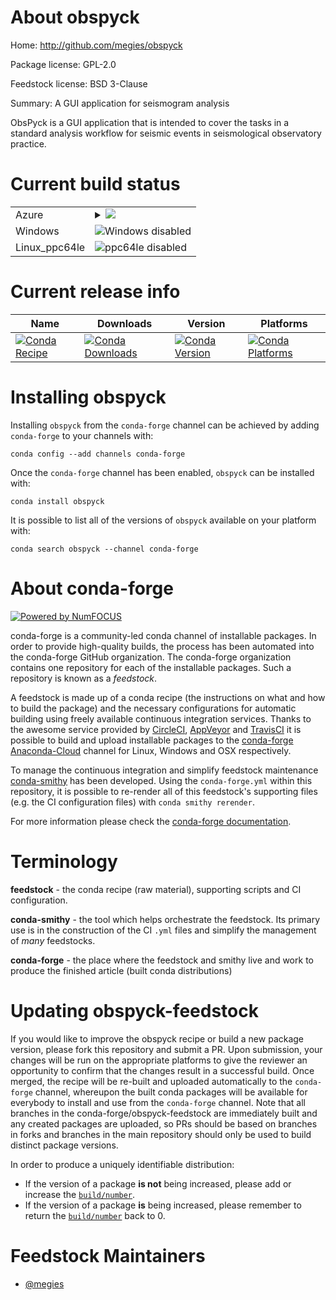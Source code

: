 About obspyck
=============

Home: http://github.com/megies/obspyck

Package license: GPL-2.0

Feedstock license: BSD 3-Clause

Summary: A GUI application for seismogram analysis

ObsPyck is a GUI application that is intended to cover the tasks in a
standard analysis workflow for seismic events in seismological observatory
practice.


Current build status
====================


<table>
    
  <tr>
    <td>Azure</td>
    <td>
      <details>
        <summary>
          <a href="https://dev.azure.com/conda-forge/feedstock-builds/_build/latest?definitionId=4954&branchName=master">
            <img src="https://dev.azure.com/conda-forge/feedstock-builds/_apis/build/status/obspyck-feedstock?branchName=master">
          </a>
        </summary>
        <table>
          <thead><tr><th>Variant</th><th>Status</th></tr></thead>
          <tbody><tr>
              <td>linux</td>
              <td>
                <a href="https://dev.azure.com/conda-forge/feedstock-builds/_build/latest?definitionId=4954&branchName=master">
                  <img src="https://dev.azure.com/conda-forge/feedstock-builds/_apis/build/status/obspyck-feedstock?branchName=master&jobName=linux&configuration=linux_" alt="variant">
                </a>
              </td>
            </tr><tr>
              <td>osx</td>
              <td>
                <a href="https://dev.azure.com/conda-forge/feedstock-builds/_build/latest?definitionId=4954&branchName=master">
                  <img src="https://dev.azure.com/conda-forge/feedstock-builds/_apis/build/status/obspyck-feedstock?branchName=master&jobName=osx&configuration=osx_" alt="variant">
                </a>
              </td>
            </tr>
          </tbody>
        </table>
      </details>
    </td>
  </tr>
  <tr>
    <td>Windows</td>
    <td>
      <img src="https://img.shields.io/badge/Windows-disabled-lightgrey.svg" alt="Windows disabled">
    </td>
  </tr>
  <tr>
    <td>Linux_ppc64le</td>
    <td>
      <img src="https://img.shields.io/badge/ppc64le-disabled-lightgrey.svg" alt="ppc64le disabled">
    </td>
  </tr>
</table>

Current release info
====================

| Name | Downloads | Version | Platforms |
| --- | --- | --- | --- |
| [![Conda Recipe](https://img.shields.io/badge/recipe-obspyck-green.svg)](https://anaconda.org/conda-forge/obspyck) | [![Conda Downloads](https://img.shields.io/conda/dn/conda-forge/obspyck.svg)](https://anaconda.org/conda-forge/obspyck) | [![Conda Version](https://img.shields.io/conda/vn/conda-forge/obspyck.svg)](https://anaconda.org/conda-forge/obspyck) | [![Conda Platforms](https://img.shields.io/conda/pn/conda-forge/obspyck.svg)](https://anaconda.org/conda-forge/obspyck) |

Installing obspyck
==================

Installing `obspyck` from the `conda-forge` channel can be achieved by adding `conda-forge` to your channels with:

```
conda config --add channels conda-forge
```

Once the `conda-forge` channel has been enabled, `obspyck` can be installed with:

```
conda install obspyck
```

It is possible to list all of the versions of `obspyck` available on your platform with:

```
conda search obspyck --channel conda-forge
```


About conda-forge
=================

[![Powered by NumFOCUS](https://img.shields.io/badge/powered%20by-NumFOCUS-orange.svg?style=flat&colorA=E1523D&colorB=007D8A)](http://numfocus.org)

conda-forge is a community-led conda channel of installable packages.
In order to provide high-quality builds, the process has been automated into the
conda-forge GitHub organization. The conda-forge organization contains one repository
for each of the installable packages. Such a repository is known as a *feedstock*.

A feedstock is made up of a conda recipe (the instructions on what and how to build
the package) and the necessary configurations for automatic building using freely
available continuous integration services. Thanks to the awesome service provided by
[CircleCI](https://circleci.com/), [AppVeyor](https://www.appveyor.com/)
and [TravisCI](https://travis-ci.org/) it is possible to build and upload installable
packages to the [conda-forge](https://anaconda.org/conda-forge)
[Anaconda-Cloud](https://anaconda.org/) channel for Linux, Windows and OSX respectively.

To manage the continuous integration and simplify feedstock maintenance
[conda-smithy](https://github.com/conda-forge/conda-smithy) has been developed.
Using the ``conda-forge.yml`` within this repository, it is possible to re-render all of
this feedstock's supporting files (e.g. the CI configuration files) with ``conda smithy rerender``.

For more information please check the [conda-forge documentation](https://conda-forge.org/docs/).

Terminology
===========

**feedstock** - the conda recipe (raw material), supporting scripts and CI configuration.

**conda-smithy** - the tool which helps orchestrate the feedstock.
                   Its primary use is in the construction of the CI ``.yml`` files
                   and simplify the management of *many* feedstocks.

**conda-forge** - the place where the feedstock and smithy live and work to
                  produce the finished article (built conda distributions)


Updating obspyck-feedstock
==========================

If you would like to improve the obspyck recipe or build a new
package version, please fork this repository and submit a PR. Upon submission,
your changes will be run on the appropriate platforms to give the reviewer an
opportunity to confirm that the changes result in a successful build. Once
merged, the recipe will be re-built and uploaded automatically to the
`conda-forge` channel, whereupon the built conda packages will be available for
everybody to install and use from the `conda-forge` channel.
Note that all branches in the conda-forge/obspyck-feedstock are
immediately built and any created packages are uploaded, so PRs should be based
on branches in forks and branches in the main repository should only be used to
build distinct package versions.

In order to produce a uniquely identifiable distribution:
 * If the version of a package **is not** being increased, please add or increase
   the [``build/number``](https://conda.io/docs/user-guide/tasks/build-packages/define-metadata.html#build-number-and-string).
 * If the version of a package **is** being increased, please remember to return
   the [``build/number``](https://conda.io/docs/user-guide/tasks/build-packages/define-metadata.html#build-number-and-string)
   back to 0.

Feedstock Maintainers
=====================

* [@megies](https://github.com/megies/)

